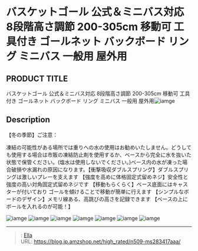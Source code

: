 # バスケットゴール 公式＆ミニバス対応 8段階高さ調節 200-305cm 移動可 工具付き ゴールネット バックボード リング ミニバス 一般用 屋外用


## PRODUCT TITLE 

バスケットゴール 公式＆ミニバス対応 8段階高さ調節 200-305cm 移動可 工具付き ゴールネット バックボード リング ミニバス 一般用 屋外用![iamge](https://b2bfiles1.gigab2b.cn/image/wkseller/305/20230523_eca23705beff791cdc46f374edbe1eff.jpg)

## Description

【冬の季節】ご注意：

凍結の可能性がある場所では重りへの水の使用はお勧めいたしません。どうしても使用する場合は市販の凍結防止剤を使用するか、ベースから完全に水を抜いた状態で保管ください。(塩水は使用しないでください。)ベース内の水が凍った場合破損や水漏れの原因になります。【衝撃吸収ダブルスプリング】ダブルスプリングは激しいプレーを支えます
【強度を高めに体格固定式留めネジ】安全性と強度の高い対角固定式留めネジです
【移動もらくらく】ベース底面にはキャスターが付いており ゴールを傾けることで移動が簡単に行えます
【シンプルなボードのデザイン】メモリ線ある、高跳びの高さを記録できます
【ベースの上にボールを入れるのが可能！】





![iamge](https://b2bfiles1.gigab2b.cn/image/wkseller/305/20230523_aa296976ae1068cc5667a414ae83591c.jpg)
![iamge](https://b2bfiles1.gigab2b.cn/image/wkseller/305/20230523_98c7c2906ba687b0ccedbd6a3fce43b8.jpg)
![iamge](https://b2bfiles1.gigab2b.cn/image/wkseller/305/20230523_afa042a584f6f579edda037dbe7fc111.jpg)
![iamge](https://b2bfiles1.gigab2b.cn/image/wkseller/305/20230523_ddbcfe95959b68610c5afec50ef6107b.jpg)
![iamge](https://b2bfiles1.gigab2b.cn/image/wkseller/305/20230523_f4e491b5980c66c22f86f24fe685982f.jpg)
![iamge](https://b2bfiles1.gigab2b.cn/image/wkseller/305/20230523_27e555f79e926a40326e07462a12fa1c.jpg)
![iamge](https://b2bfiles1.gigab2b.cn/image/wkseller/305/20230523_6983f3ec068f77438e4a6285df40bd9f.jpg)


---

> : [Ella](https://blog.jp.amzshop.net/)  
> URL: https://blog.jp.amzshop.net/high_rated/n509-ms283417aaa/  

